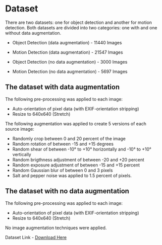 # Dataset

There are two datasets: one for object detection and another for motion detection. Both datasets are divided into two categories: one with and one without data augmentation. 

- Object Detection (data augmentation) - 11440  Images
- Motion Detection (data augmentation) - 21547 Images

- Object Detection (no data augmentation) - 3000  Images
- Motion Detection (no data augmentation) - 5697 Images

## The dataset with data augmentation

The following pre-processing was applied to each image:
* Auto-orientation of pixel data (with EXIF-orientation stripping)
* Resize to 640x640 (Stretch)

The following augmentation was applied to create 5 versions of each source image:
* Randomly crop between 0 and 20 percent of the image
* Random rotation of between -15 and +15 degrees
* Random shear of between -10° to +10° horizontally and -10° to +10° vertically
* Random brigthness adjustment of between -20 and +20 percent
* Random exposure adjustment of between -15 and +15 percent
* Random Gaussian blur of between 0 and 3 pixels
* Salt and pepper noise was applied to 1.5 percent of pixels.

## The dataset with no data augmentation

The following pre-processing was applied to each image:
* Auto-orientation of pixel data (with EXIF-orientation stripping)
* Resize to 640x640 (Stretch)

No image augmentation techniques were applied.

Dataset Link - [Download Here](https://drive.google.com/drive/folders/1HSTfpo4IAEo9k5aSaw5KK92__wk-zGVT?usp=sharing)
